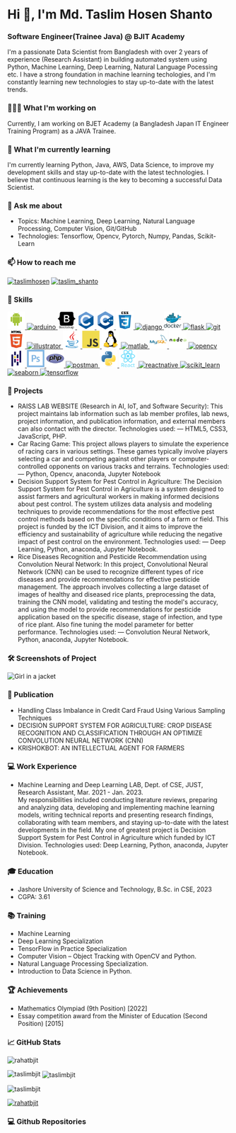 <h1 align="left">Hi 👋, I'm Md. Taslim Hosen Shanto</h1>
<h3 align="left">Software Engineer(Trainee Java) @ BJIT Academy</h3>

<p> I'm a passionate Data Scientist from Bangladesh with over 2 years of experience (Research Assistant) in building automated system using Python, Machine Learning, Deep Learning, Natural Language Pocessing etc. I have a strong foundation in machine learning techologies, and I'm constantly learning new technologies to stay up-to-date with the latest trends.</p>

<h3 align = "left"> 👨🏽‍💻 What I'm working on </h3>

<p>Currently, I am working on BJET Academy (a Bangladesh Japan IT Engineer Training Program) as a JAVA Trainee.</p>

<h3 align = "left"> 🧠 What I'm currently learning </h3>

<p>I'm currently learning Python, Java, AWS, Data Science, to improve my development skills and stay up-to-date with the latest technologies. I believe that continuous learning is the key to becoming a successful Data Scientist.</p>

<h3 align = "left"> 💬 Ask me about </h3>

<ul>
  <li>Topics: Machine Learning, Deep Learning, Natural Language Processing, Computer Vision, Git/GitHub</li>
  <li>Technologies: Tensorflow, Opencv, Pytorch, Numpy, Pandas, Scikit-Learn</li>
</ul>



<h3 align="left">📫 How to reach me</h3>
<p align="left">

<a href="https://linkedin.com/in/taslimhosen" target="blank"><img align="center" src="https://raw.githubusercontent.com/rahuldkjain/github-profile-readme-generator/master/src/images/icons/Social/linked-in-alt.svg" alt="taslimhosen" height="30" width="40" /></a>
<a href="https://twitter.com/taslim_shanto" target="blank"><img align="center" src="https://raw.githubusercontent.com/rahuldkjain/github-profile-readme-generator/master/src/images/icons/Social/twitter.svg" alt="taslim_shanto" height="30" width="40" /></a>

<h3 align="left">🚀 Skills</h3>
<p align="left"> <a href="https://developer.android.com" target="_blank" rel="noreferrer"> <img src="https://raw.githubusercontent.com/devicons/devicon/master/icons/android/android-original-wordmark.svg" alt="android" width="40" height="40"/> </a> <a href="https://www.arduino.cc/" target="_blank" rel="noreferrer"> <img src="https://cdn.worldvectorlogo.com/logos/arduino-1.svg" alt="arduino" width="40" height="40"/> </a> <a href="https://getbootstrap.com" target="_blank" rel="noreferrer"> <img src="https://raw.githubusercontent.com/devicons/devicon/master/icons/bootstrap/bootstrap-plain-wordmark.svg" alt="bootstrap" width="40" height="40"/> </a> <a href="https://www.cprogramming.com/" target="_blank" rel="noreferrer"> <img src="https://raw.githubusercontent.com/devicons/devicon/master/icons/c/c-original.svg" alt="c" width="40" height="40"/> </a> <a href="https://www.w3schools.com/cpp/" target="_blank" rel="noreferrer"> <img src="https://raw.githubusercontent.com/devicons/devicon/master/icons/cplusplus/cplusplus-original.svg" alt="cplusplus" width="40" height="40"/> </a> <a href="https://www.w3schools.com/css/" target="_blank" rel="noreferrer"> <img src="https://raw.githubusercontent.com/devicons/devicon/master/icons/css3/css3-original-wordmark.svg" alt="css3" width="40" height="40"/> </a> <a href="https://www.djangoproject.com/" target="_blank" rel="noreferrer"> <img src="https://cdn.worldvectorlogo.com/logos/django.svg" alt="django" width="40" height="40"/> </a> <a href="https://www.docker.com/" target="_blank" rel="noreferrer"> <img src="https://raw.githubusercontent.com/devicons/devicon/master/icons/docker/docker-original-wordmark.svg" alt="docker" width="40" height="40"/> </a> <a href="https://flask.palletsprojects.com/" target="_blank" rel="noreferrer"> <img src="https://www.vectorlogo.zone/logos/pocoo_flask/pocoo_flask-icon.svg" alt="flask" width="40" height="40"/> </a> <a href="https://git-scm.com/" target="_blank" rel="noreferrer"> <img src="https://www.vectorlogo.zone/logos/git-scm/git-scm-icon.svg" alt="git" width="40" height="40"/> </a> <a href="https://www.w3.org/html/" target="_blank" rel="noreferrer"> <img src="https://raw.githubusercontent.com/devicons/devicon/master/icons/html5/html5-original-wordmark.svg" alt="html5" width="40" height="40"/> </a> <a href="https://www.adobe.com/in/products/illustrator.html" target="_blank" rel="noreferrer"> <img src="https://www.vectorlogo.zone/logos/adobe_illustrator/adobe_illustrator-icon.svg" alt="illustrator" width="40" height="40"/> </a> <a href="https://www.java.com" target="_blank" rel="noreferrer"> <img src="https://raw.githubusercontent.com/devicons/devicon/master/icons/java/java-original.svg" alt="java" width="40" height="40"/> </a> <a href="https://developer.mozilla.org/en-US/docs/Web/JavaScript" target="_blank" rel="noreferrer"> <img src="https://raw.githubusercontent.com/devicons/devicon/master/icons/javascript/javascript-original.svg" alt="javascript" width="40" height="40"/> </a> <a href="https://www.linux.org/" target="_blank" rel="noreferrer"> <img src="https://raw.githubusercontent.com/devicons/devicon/master/icons/linux/linux-original.svg" alt="linux" width="40" height="40"/> </a> <a href="https://www.mathworks.com/" target="_blank" rel="noreferrer"> <img src="https://upload.wikimedia.org/wikipedia/commons/2/21/Matlab_Logo.png" alt="matlab" width="40" height="40"/> </a> <a href="https://www.mysql.com/" target="_blank" rel="noreferrer"> <img src="https://raw.githubusercontent.com/devicons/devicon/master/icons/mysql/mysql-original-wordmark.svg" alt="mysql" width="40" height="40"/> </a> <a href="https://nodejs.org" target="_blank" rel="noreferrer"> <img src="https://raw.githubusercontent.com/devicons/devicon/master/icons/nodejs/nodejs-original-wordmark.svg" alt="nodejs" width="40" height="40"/> </a> <a href="https://opencv.org/" target="_blank" rel="noreferrer"> <img src="https://www.vectorlogo.zone/logos/opencv/opencv-icon.svg" alt="opencv" width="40" height="40"/> </a> <a href="https://pandas.pydata.org/" target="_blank" rel="noreferrer"> <img src="https://raw.githubusercontent.com/devicons/devicon/2ae2a900d2f041da66e950e4d48052658d850630/icons/pandas/pandas-original.svg" alt="pandas" width="40" height="40"/> </a> <a href="https://www.photoshop.com/en" target="_blank" rel="noreferrer"> <img src="https://raw.githubusercontent.com/devicons/devicon/master/icons/photoshop/photoshop-line.svg" alt="photoshop" width="40" height="40"/> </a> <a href="https://www.php.net" target="_blank" rel="noreferrer"> <img src="https://raw.githubusercontent.com/devicons/devicon/master/icons/php/php-original.svg" alt="php" width="40" height="40"/> </a> <a href="https://postman.com" target="_blank" rel="noreferrer"> <img src="https://www.vectorlogo.zone/logos/getpostman/getpostman-icon.svg" alt="postman" width="40" height="40"/> </a> <a href="https://www.python.org" target="_blank" rel="noreferrer"> <img src="https://raw.githubusercontent.com/devicons/devicon/master/icons/python/python-original.svg" alt="python" width="40" height="40"/> </a> <a href="https://reactjs.org/" target="_blank" rel="noreferrer"> <img src="https://raw.githubusercontent.com/devicons/devicon/master/icons/react/react-original-wordmark.svg" alt="react" width="40" height="40"/> </a> <a href="https://reactnative.dev/" target="_blank" rel="noreferrer"> <img src="https://reactnative.dev/img/header_logo.svg" alt="reactnative" width="40" height="40"/> </a> <a href="https://scikit-learn.org/" target="_blank" rel="noreferrer"> <img src="https://upload.wikimedia.org/wikipedia/commons/0/05/Scikit_learn_logo_small.svg" alt="scikit_learn" width="40" height="40"/> </a> <a href="https://seaborn.pydata.org/" target="_blank" rel="noreferrer"> <img src="https://seaborn.pydata.org/_images/logo-mark-lightbg.svg" alt="seaborn" width="40" height="40"/> </a> <a href="https://www.tensorflow.org" target="_blank" rel="noreferrer"> <img src="https://www.vectorlogo.zone/logos/tensorflow/tensorflow-icon.svg" alt="tensorflow" width="40" height="40"/> </a> </p>

<h3 align="left">🌟 Projects</h3>

<ul>
  <li> RAISS LAB WEBSITE (Research in AI, IoT, and Software Security): This project maintains lab information such as lab member profiles, lab news,
  project information, and publication information, and external members can also contact with the director. Technologies used: — HTML5, CSS3, JavaScript, PHP.</li>
  <li>Car Racing Game: This project allows players to simulate the experience of racing cars in various settings. These games typically involve players selecting a car   and competing against other players or computer-controlled opponents on various tracks and terrains. Technologies used: — Python, Opencv, anaconda, Jupyter Notebook   </li>
  <li>Decision Support System for Pest Control in Agriculture: The Decision Support System for Pest Control in Agriculture is a system designed to assist farmers and   
  agricultural workers in making informed decisions about pest control. The system utilizes data analysis and modeling techniques to provide recommendations for the 
  most effective pest control methods based on the specific conditions of a farm or field. This project is funded by the ICT Division, and it aims to improve the 
  efficiency and sustainability of agriculture while reducing the negative impact of pest control on the environment. Technologies used: — Deep Learning, Python, 
  anaconda, Jupyter Notebook.</li>

  <li> Rice Diseases Recognition and Pesticide Recommendation using Convolution Neural Network: In this project, Convolutional Neural Network (CNN) can be used to  
  recognize different types of rice diseases and provide recommendations for effective pesticide management. The approach involves collecting a large dataset of images 
  of healthy and diseased rice plants, preprocessing the data, training the CNN model, validating and testing the model's accuracy, and using the model to provide 
  recommendations for pesticide application based on the specific disease, stage of infection, and type of rice plant. Also fine tuning the model parameter for better 
  performance. Technologies used: — Convolution Neural Network, Python, anaconda, Jupyter Notebook.</li>
</ul>

<h3 align="left">🛠️ Screenshots of Project</h3>

<img src="https://drive.google.com/file/d/1m8bNxDscHxGLpwl9zjGGGhx3uD4SVkCW/view?usp=sharing" alt="Girl in a jacket" width="500" height="600">

<h3 align="left">🌟 Publication</h3>
<ul>
  <li> Handling Class Imbalance in Credit Card Fraud Using Various Sampling Techniques </li>
  <li> DECISION SUPPORT SYSTEM FOR AGRICULTURE: CROP DISEASE RECOGNITION AND CLASSIFICATION THROUGH AN OPTIMIZE CONVOLUTION NEURAL NETWORK (CNN) </li>
  <li> KRISHOKBOT: AN INTELLECTUAL AGENT FOR FARMERS </li>
  
</ul>

<h3 align="left">💻 Work Experience</h3>
<ul>
  <li> Machine Learning and Deep Learning LAB, Dept. of CSE, JUST, Research Assistant, Mar. 2021 - Jan. 2023. <br>
My responsibilities included conducting literature reviews, preparing and analyzing data, developing and implementing machine learning models, writing technical reports and presenting research findings, collaborating with team members, and staying up-to-date with the latest developments in the field. My one of greatest project is Decision Support System for Pest Control in Agriculture which funded by ICT Division. Technologies used: Deep Learning, Python, anaconda, Jupyter Notebook.</li>
</ul>

<h3 align="left">🎓 Education</h3>
<ul>
  <li> Jashore University of Science and Technology, B.Sc. in CSE, 2023 </li>
   <li> CGPA: 3.61 </li>
</ul>

<h3 align="left">📚 Training</h3>
<ul>
  <li> Machine Learning </li>
  <li> Deep Learning Specialization </li>
  <li> TensorFlow in Practice Specialization </li>
  <li> Computer Vision – Object Tracking with OpenCV and Python. </li>
  <li> Natural Language Processing Specialization. </li>
  <li> Introduction to Data Science in Python. </li>
</ul>

<h3 align="left">🏆 Achievements</h3>
<ul>
  <li> Mathematics Olympiad (9th Position) [2022] </li>
  <li> Essay competition award from the Minister of Education (Second Position) [2015] </li>
</ul>

<h3 align="left">📈 GitHub Stats</h3>
<p align="left"> <img src="https://komarev.com/ghpvc/?username=rahatbjit&label=Profile%20views&color=0e75b6&style=flat" alt="rahatbjit" /> </p>


<p><img align="left" src="https://github-readme-stats.vercel.app/api/top-langs?username=taslimbjit&show_icons=true&locale=en&layout=compact" alt="taslimbjit" /></p>

<p>&nbsp;<img align="center" src="https://github-readme-stats.vercel.app/api?username=taslimbjit&show_icons=true&locale=en" alt="taslimbjit" /></p>

<p><img align="center" src="https://github-readme-streak-stats.herokuapp.com/?user=taslimbjit&" alt="taslimbjit" /></p>
<p align="left"> <a href="https://github.com/ryo-ma/github-profile-trophy"><img src="https://github-profile-trophy.vercel.app/?username=rahatbjit" alt="rahatbjit" /></a> </p>



<h3 align="left">💻 Github Repositories</h3>
